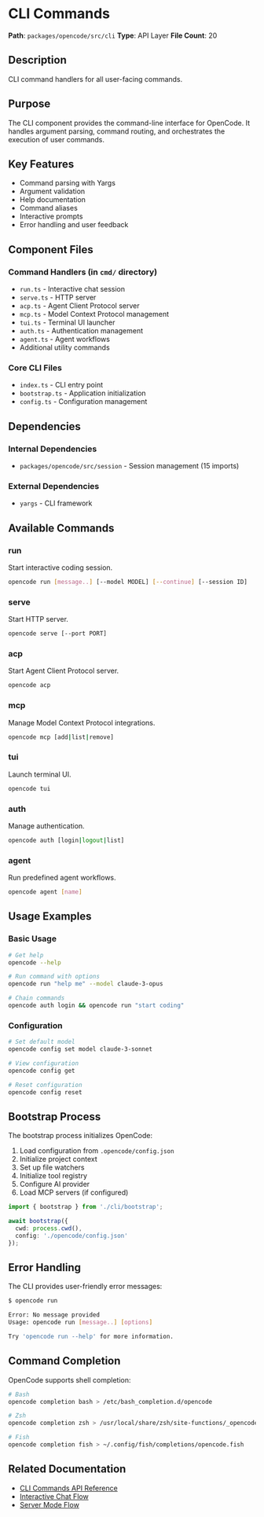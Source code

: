 # CLI Commands

**Path**: `packages/opencode/src/cli`
**Type**: API Layer
**File Count**: 20

## Description

CLI command handlers for all user-facing commands.

## Purpose

The CLI component provides the command-line interface for OpenCode. It handles argument parsing, command routing, and orchestrates the execution of user commands.

## Key Features

- Command parsing with Yargs
- Argument validation
- Help documentation
- Command aliases
- Interactive prompts
- Error handling and user feedback

## Component Files

### Command Handlers (in `cmd/` directory)
- `run.ts` - Interactive chat session
- `serve.ts` - HTTP server
- `acp.ts` - Agent Client Protocol server
- `mcp.ts` - Model Context Protocol management
- `tui.ts` - Terminal UI launcher
- `auth.ts` - Authentication management
- `agent.ts` - Agent workflows
- Additional utility commands

### Core CLI Files
- `index.ts` - CLI entry point
- `bootstrap.ts` - Application initialization
- `config.ts` - Configuration management

## Dependencies

### Internal Dependencies
- `packages/opencode/src/session` - Session management (15 imports)

### External Dependencies
- `yargs` - CLI framework

## Available Commands

### run
Start interactive coding session.
```bash
opencode run [message..] [--model MODEL] [--continue] [--session ID]
```

### serve
Start HTTP server.
```bash
opencode serve [--port PORT]
```

### acp
Start Agent Client Protocol server.
```bash
opencode acp
```

### mcp
Manage Model Context Protocol integrations.
```bash
opencode mcp [add|list|remove]
```

### tui
Launch terminal UI.
```bash
opencode tui
```

### auth
Manage authentication.
```bash
opencode auth [login|logout|list]
```

### agent
Run predefined agent workflows.
```bash
opencode agent [name]
```

## Usage Examples

### Basic Usage
```bash
# Get help
opencode --help

# Run command with options
opencode run "help me" --model claude-3-opus

# Chain commands
opencode auth login && opencode run "start coding"
```

### Configuration
```bash
# Set default model
opencode config set model claude-3-sonnet

# View configuration
opencode config get

# Reset configuration
opencode config reset
```

## Bootstrap Process

The bootstrap process initializes OpenCode:

1. Load configuration from `.opencode/config.json`
2. Initialize project context
3. Set up file watchers
4. Initialize tool registry
5. Configure AI provider
6. Load MCP servers (if configured)

```typescript
import { bootstrap } from './cli/bootstrap';

await bootstrap({
  cwd: process.cwd(),
  config: './opencode/config.json'
});
```

## Error Handling

The CLI provides user-friendly error messages:

```bash
$ opencode run

Error: No message provided
Usage: opencode run [message..] [options]

Try 'opencode run --help' for more information.
```

## Command Completion

OpenCode supports shell completion:

```bash
# Bash
opencode completion bash > /etc/bash_completion.d/opencode

# Zsh
opencode completion zsh > /usr/local/share/zsh/site-functions/_opencode

# Fish
opencode completion fish > ~/.config/fish/completions/opencode.fish
```

## Related Documentation

- [CLI Commands API Reference](../api-reference.md#cli-commands)
- [Interactive Chat Flow](../flows/run-command-flow.md)
- [Server Mode Flow](../flows/serve-command-flow.md)
